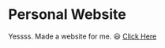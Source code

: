 # Personal Website

Yessss. Made a website for me. :smiley:
[Click Here](https://asifazad.netlify.app/)
